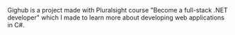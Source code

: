 Gighub is a project made with Pluralsight course "Become a full-stack .NET developer" which I made to learn more about developing web applications in C#.

